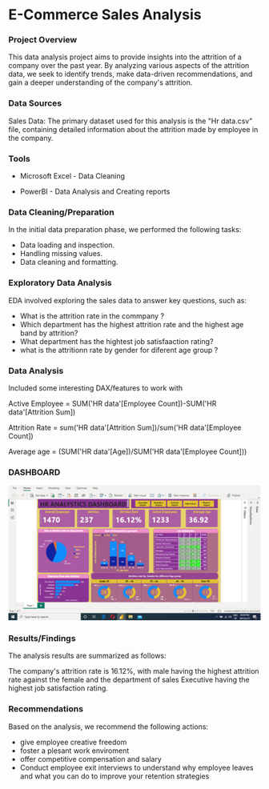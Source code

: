 # E-Commerce Sales Analysis

### Project Overview
This data analysis project aims to provide insights into the attrition of a company over the past year. By analyzing various aspects of the attrition data, we seek to identify trends, make data-driven recommendations, and gain a deeper understanding of the company's attrition.


### Data Sources
Sales Data: The primary dataset used for this analysis is the "Hr data.csv" file, containing detailed information about the attrition made by employee in the company.

### Tools
- Microsoft Excel - Data Cleaning
  
- PowerBI - Data Analysis and Creating reports

### Data Cleaning/Preparation

In the initial data preparation phase, we performed the following tasks:

- Data loading and inspection.
- Handling missing values.
- Data cleaning and formatting.
  
### Exploratory Data Analysis
EDA involved exploring the sales data to answer key questions, such as:

- What is the attrition rate in the commpany ?
- Which department has the highest attrition rate and the highest  age band by attrition?
- What department has the hightest job satisfaaction rating?
- what is the attritionn rate by gender for diferent age group ?
  
### Data Analysis
Included some interesting DAX/features  to work with


Active Employee = SUM('HR data'[Employee Count])-SUM('HR data'[Attrition Sum])

Attrition Rate = sum('HR data'[Attrition Sum])/sum('HR data'[Employee Count])

Average age = (SUM('HR data'[Age])/SUM('HR data'[Employee Count]))


### DASHBOARD

![DASHBOARD](https://github.com/Lexies799/HR-Analystics-Dashboard-Power-bi/blob/main/Screenshot%202023-10-08%20200336.png)




### Results/Findings
The analysis results are summarized as follows:

The company's attrition rate is 16.12%, with male having the highest attrition rate against the female  and the department of sales Executive having the highest job satisfaction rating.


### Recommendations
Based on the analysis, we recommend the following actions:


- give employee creative freedom
- foster a plesant work enviroment
- offer competitive compensation and salary
- Conduct employee exit interviews to understand why employee leaves and what you can do to improve your retention strategies
